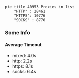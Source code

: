 
```mermaid
pie title 40953 Proxies in list
    "HTTP" : 28461
    "HTTPS": 10776
    "SOCKS" : 8770
```

### Some Info
#### Average Timeout

- mixed: 4.0s
- http: 2.2s
- https: 8.1s
- socks: 6.4s